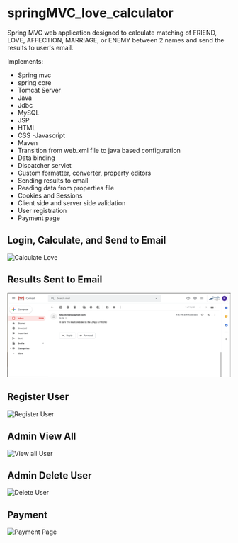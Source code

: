 # springMVC_love_calculator
Spring MVC web application designed to calculate matching  of FRIEND, LOVE, AFFECTION, MARRIAGE, or ENEMY between 2 names and send the results to user's email. 

Implements:
- Spring mvc
- spring core
- Tomcat Server
- Java
- Jdbc
- MySQL
- JSP
- HTML
- CSS
-Javascript
- Maven
- Transition from web.xml file to java based configuration
- Data binding
- Dispatcher servlet
- Custom formatter, converter, property editors
- Sending results to email
- Reading data from properties file
- Cookies and Sessions
- Client side and server side validation
- User registration
- Payment page

## Login, Calculate, and Send to Email 
![Calculate Love](https://github.com/alexYamaoka/springMVC_love_calculator/blob/master/gifs/calculateAndSend.gif)

## Results Sent to Email
![Email Result](https://github.com/alexYamaoka/springMVC_love_calculator/blob/master/gifs/result.png)

## Register User
![Register User](https://github.com/alexYamaoka/springMVC_love_calculator/blob/master/gifs/register.gif)

## Admin View All
![View all User](https://github.com/alexYamaoka/springMVC_love_calculator/blob/master/gifs/viewAll.gif)
## Admin Delete User
![Delete User](https://github.com/alexYamaoka/springMVC_love_calculator/blob/master/gifs/deleteUser.gif)

## Payment
![Payment Page](https://github.com/alexYamaoka/springMVC_love_calculator/blob/master/gifs/payment.gif)

